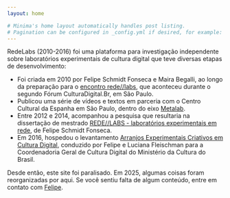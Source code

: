 ```yaml
---
layout: home

# Minima's home layout automatically handles post listing.
# Pagination can be configured in _config.yml if desired, for example:
---
```


RedeLabs (2010-2016) foi uma plataforma para investigação independente sobre laboratórios experimentais de cultura digital que teve diversas etapas de desenvolvimento:

- Foi criada em 2010 por Felipe Schmidt Fonseca e Maira Begalli, ao longo da preparação para o [encontro rede//labs](/encontro-redelabs), que aconteceu durante o segundo Fórum CulturaDigital.Br, em São Paulo.
- Publicou uma série de vídeos e textos em parceria com o Centro Cultural da Espanha em São Paulo, dentro do eixo [Metalab](/metalab).
- Entre 2012 e 2014, acompanhou a pesquisa que resultaria na dissertação de mestrado [REDE//LABS - laboratórios experimentais em rede](/pesquisa-redelabs), de Felipe Schmidt Fonseca.
- Em 2016, hospedou o levantamento [Arranjos Experimentais Criativos em Cultura Digital](/arranjos-experimentais), conduzido por Felipe e Luciana Fleischman para a Coordenadoria Geral de Cultura Digital do Ministério da Cultura do Brasil.

Desde então, este site foi paralisado. Em 2025, algumas coisas foram reorganizadas por aqui. Se você sentiu falta de algum conteúdo, entre em contato com [Felipe](https://is.efeefe.me).
